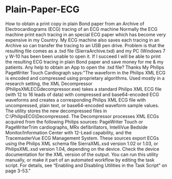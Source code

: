 # Plain-Paper-ECG
How to obtain a print copy in plain Bond paper from an Archive of Electrocardiograms (ECG) tracing of an ECG machine 
Normally the ECG machine print each tracing in an special ECG paper which has become very expensive in my Country. My ECG machine also saves each tracing in an Archive so can transfer the tracing to an USB pen drive. Problem is that the resulting file comes as a .txd file (SierraArchive.txd) and my PC (Windows 7 y W-10 has been been unable to open it. If I succeed I will be able to print the resulting ECG tracing in plain Bond paper and save money for me & my patients. Any help to obtain an App to open the .txd file? Thanks
My Philips PageWriter Touch Cardiograph says:"The waveform in the Philips XML ECG is encoded and compressed using proprietary
algorithms. Used mostly in a research setting, the XML Decompressor
(PhilipsXMLECGdecompressor.exe) takes a standard Philips XML ECG file (with 12 to 16 leads
of data) with compressed and base64-encoded ECG waveforms and creates a corresponding
Philips XML ECG file with uncompressed, plain text, or base64-encoded waveform sample
values. The utility stores the new decompressed files in C:\PhilipsECG\Decompressed.
The Decompressor processes XML ECGs acquired from the following Philips sources:
PageWriter Touch or PageWriterTrim cardiographs, MRx defibrillators, IntelliVue Bedside
Monitor/Information Center with 12-Lead capability, and the TracemasterVue ECG
Management System. These sources export ECGs using the Philips XML schema file
SierraXML.xsd version 1.02 or 1.03, or PhilipsXML.xsd version 1.04, depending on the device.
Check the device documentation for the XML version of the output.
You can run this utility manually, or make it part of an automated workflow by editing the task
script. For details, see “Enabling and Disabling Utilities in the Task Script” on page 3-53."
